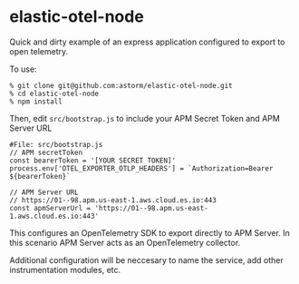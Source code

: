 # elastic-otel-node

Quick and dirty example of an express application configured to export to open telemetry.

To use:

    % git clone git@github.com:astorm/elastic-otel-node.git
    % cd elastic-otel-node
    % npm install

Then, edit `src/bootstrap.js` to include your APM Secret Token and APM Server URL

    #File: src/bootstrap.js
    // APM secretToken
    const bearerToken = '[YOUR SECRET TOKEN]'
    process.env['OTEL_EXPORTER_OTLP_HEADERS'] = `Authorization=Bearer ${bearerToken}`

    // APM Server URL
    // https://01--98.apm.us-east-1.aws.cloud.es.io:443
    const apmServerUrl = 'https://01--98.apm.us-east-1.aws.cloud.es.io:443'

This configures an OpenTelemetry SDK to export directly to APM Server.  In this scenario APM Server acts as an OpenTelemetry collector.

Additional configuration will be neccesary to name the service, add other instrumentation modules, etc.
